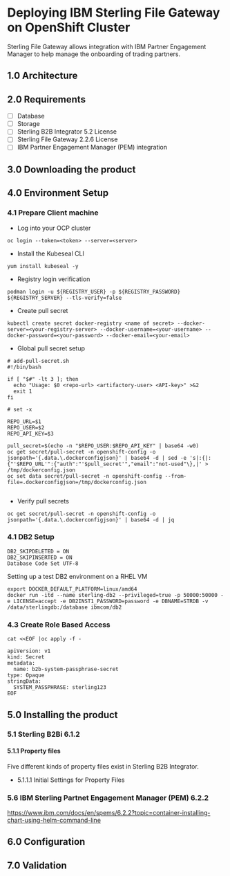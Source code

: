 # Deploying IBM Sterling File Gateway on OpenShift Cluster

Sterling File Gateway allows integration with IBM Partner Engagement Manager to help manage the onboarding of trading partners.

## 1.0 Architecture

## 2.0 Requirements
* [ ] Database
* [ ] Storage
* [ ] Sterling B2B Integrator 5.2 License
* [ ] Sterling File Gateway 2.2.6 License
* [ ] IBM Partner Engagement Manager (PEM) integration

## 3.0 Downloading the product

## 4.0 Environment Setup


### 4.1 Prepare Client machine

* Log into your OCP cluster
```
oc login --token=<token> --server=<server>
```

* Install the Kubeseal CLI
```
yum install kubeseal -y 
```

* Registry login verification
```
podman login -u ${REGISTRY_USER} -p ${REGISTRY_PASSWORD} ${REGISTRY_SERVER} --tls-verify=false
```


* Create pull secret
```
kubectl create secret docker-registry <name of secret> --docker-server=<your-registry-server> --docker-username=<your-username> --docker-password=<your-password> --docker-email=<your-email>
```

* Global pull secret setup

```
# add-pull-secret.sh
#!/bin/bash

if [ "$#" -lt 3 ]; then
  echo "Usage: $0 <repo-url> <artifactory-user> <API-key>" >&2
  exit 1
fi

# set -x

REPO_URL=$1
REPO_USER=$2
REPO_API_KEY=$3

pull_secret=$(echo -n "$REPO_USER:$REPO_API_KEY" | base64 -w0)
oc get secret/pull-secret -n openshift-config -o jsonpath='{.data.\.dockerconfigjson}' | base64 -d | sed -e 's|:{|:{"'$REPO_URL'":{"auth":"'$pull_secret'","email":"not-used"\},|' > /tmp/dockerconfig.json
oc set data secret/pull-secret -n openshift-config --from-file=.dockerconfigjson=/tmp/dockerconfig.json


```
* Verify pull secrets
```
oc get secret/pull-secret -n openshift-config -o jsonpath='{.data.\.dockerconfigjson}' | base64 -d | jq
```

### 4.1 DB2 Setup
```
DB2_SKIPDELETED = ON
DB2_SKIPINSERTED = ON
Database Code Set UTF-8
```
Setting up a test DB2 environment on a RHEL VM
```
export DOCKER_DEFAULT_PLATFORM=linux/amd64
docker run -itd --name sterling-db2 --privileged=true -p 50000:50000 -e LICENSE=accept -e DB2INST1_PASSWORD=password -e DBNAME=STRDB -v /data/sterlingdb:/database ibmcom/db2
```


### 4.3 Create Role Based Access
```
cat <<EOF |oc apply -f -

apiVersion: v1
kind: Secret
metadata:
  name: b2b-system-passphrase-secret
type: Opaque
stringData:  
  SYSTEM_PASSPHRASE: sterling123
EOF
```  

## 5.0 Installing the product
### 5.1 Sterling B2Bi 6.1.2


#### 5.1.1 Property files
Five different kinds of property files exist in Sterling B2B Integrator.

- 5.1.1.1 Initial Settings for Property Files
  
### 5.6 IBM Sterling Partnet Engagement Manager (PEM) 6.2.2
https://www.ibm.com/docs/en/spems/6.2.2?topic=container-installing-chart-using-helm-command-line

## 6.0 Configuration

## 7.0 Validation
